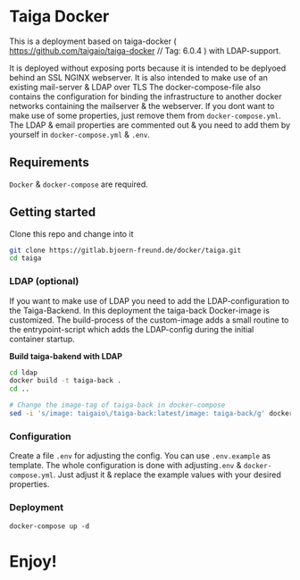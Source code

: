 # Taiga Docker

This is a deployment based on taiga-docker ( https://github.com/taigaio/taiga-docker // Tag: 6.0.4 ) with LDAP-support.

It is deployed without exposing ports because it is intended to be deplyoed behind an SSL NGINX webserver.
It is also intended to make use of an existing mail-server & LDAP over TLS
The docker-compose-file also contains the configuration for binding the infrastructure to another docker networks containing the mailserver & the webserver.
If you dont want to make use of some properties, just remove them from `docker-compose.yml`.
The LDAP & email properties are commented out & you need to add them by yourself in `docker-compose.yml` & `.env`.

## Requirements
`Docker` & `docker-compose` are required.

## Getting started

Clone this repo and change into it
```sh
git clone https://gitlab.bjoern-freund.de/docker/taiga.git
cd taiga
```

### LDAP (optional)

If you want to make use of LDAP you need to add the LDAP-configuration to the Taiga-Backend.
In this deployment the taiga-back Docker-image is customized.
The build-process of the custom-image adds a small routine to the entrypoint-script which adds the LDAP-config during the initial container startup.

**Build taiga-bakend with LDAP**

```sh
cd ldap
docker build -t taiga-back .
cd ..

# Change the image-tag of taiga-back in docker-compose
sed -i 's/image: taigaio\/taiga-back:latest/image: taiga-back/g' docker-compose.yml
```

### Configuration

Create a file `.env` for adjusting the config. You can use `.env.example` as template.
The whole configuration is done with adjusting`.env` & `docker-compose.yml`.
Just adjust it & replace the example values with your desired properties.

### Deployment
```
docker-compose up -d
```

# Enjoy!
